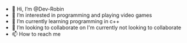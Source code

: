 - 👋 Hi, I’m @Dev-Robin
- 👀 I’m interested in programming and playing video games
- 🌱 I’m currently learning programming in c++
- 💞️ I’m looking to collaborate on I'm currently not looking to collaborate
- 📫 How to reach me 

<!---
Dev-Robin/Dev-Robin is a ✨ special ✨ repository because its `README.md` (this file) appears on your GitHub profile.
You can click the Preview link to take a look at your changes.
--->
